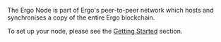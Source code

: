 The Ergo Node is part of Ergo's peer-to-peer network which hosts and synchronises a copy of the entire Ergo blockchain. 

To set up your node, please see the [Getting Started](/node/platforms) section.